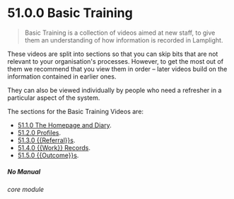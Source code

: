 # 51.0.0 Basic Training

>Basic Training is a collection of videos aimed at new staff, to give them an understanding of how information is recorded in Lamplight.

These videos are split into sections so that you can skip bits that are not relevant to your organisation's processes. However, to get the most out of them we recommend that you view them in order – later videos build on the information contained in earlier ones. 

They can also be viewed individually by people who need a refresher in a particular aspect of the system.

The sections for the Basic Training Videos are:

- [51.1.0 The Homepage and Diary](/help/index/p/51.1.0).
- [51.2.0 Profiles](/help/index/p/51.2.0).
- [51.3.0 {{Referral}}s](/help/index/p/51.3.0).
- [51.4.0 {{Work}} Records](/help/index/p/51.4.0).
- [51.5.0 {{Outcome}}s](/help/index/p/51.5.0).


##### No Manual

###### core module

 



